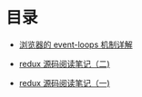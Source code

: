 # 目录
* [浏览器的 event-loops 机制详解](https://github.com/Anshiii/blog/issues/3) 

* [redux 源码阅读笔记（二)](https://github.com/Anshiii/blog/issues/2) 

* [redux 源码阅读笔记（一)](https://github.com/Anshiii/blog/issues/1) 

